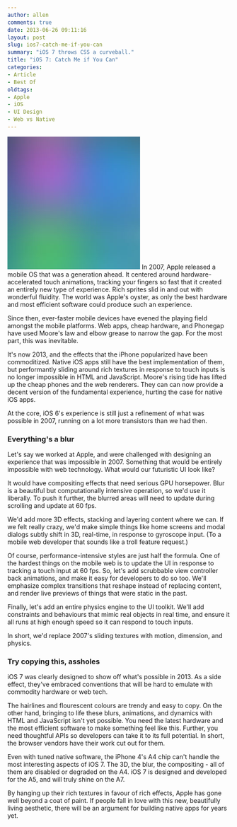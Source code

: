 ```yaml
---
author: allen
comments: true
date: 2013-06-26 09:11:16
layout: post
slug: ios7-catch-me-if-you-can
summary: "iOS 7 throws CSS a curveball."
title: "iOS 7: Catch Me if You Can"
categories:
- Article
- Best Of
oldtags:
- Apple
- iOS
- UI Design
- Web vs Native
---
```


<img src="/images/ios7-blur.jpg" class="retinize super" />
In 2007, Apple released a mobile OS that was a generation ahead. It centered around hardware-accelerated touch animations, tracking your fingers so fast that it created an entirely new type of experience. Rich sprites slid in and out with wonderful fluidity. The world was Apple's oyster, as only the best hardware and most efficient software could produce such an experience.

Since then, ever-faster mobile devices have evened the playing field amongst the mobile platforms. Web apps, cheap hardware, and Phonegap have used Moore's law and elbow grease to narrow the gap. For the most part, this was inevitable.

It's now 2013, and the effects that the iPhone popularized have been commoditized. Native iOS apps still have the best implementation of them, but performantly sliding around rich textures in response to touch inputs is no longer impossible in HTML and JavaScript. Moore's rising tide has lifted up the cheap phones and the web renderers. They can can now provide a decent version of the fundamental experience, hurting the case for native iOS apps.

At the core, iOS 6's experience is still just a refinement of what was possible in 2007, running on a lot more transistors than we had then.

### Everything's a blur

Let's say we worked at Apple, and were challenged with designing an experience that was impossible in 2007. Something that would be entirely impossible with web technology. What would our futuristic UI look like?

It would have compositing effects that need serious GPU horsepower. Blur is a beautiful but computationally intensive operation, so we'd use it liberally. To push it further, the blurred areas will need to update during scrolling and update at 60 fps.

We'd add more 3D effects, stacking and layering content where we can. If we felt really crazy, we'd make simple things like home screens and modal dialogs subtly shift in 3D, real-time, in response to gyroscope input. (To a mobile web developer that sounds like a troll feature request.)

Of course, performance-intensive styles are just half the formula. One of the hardest things on the mobile web is to update the UI in response to tracking a touch input at 60 fps. So, let's add scrubbable view controller back animations, and make it easy for developers to do so too. We'll emphasize complex transitions that reshape instead of replacing content, and render live previews of things that were static in the past.

Finally, let's add an entire physics engine to the UI toolkit. We'll add constraints and behaviours that mimic real objects in real time, and ensure it all runs at high enough speed so it can respond to touch inputs.

In short, we'd replace 2007's sliding textures with motion, dimension, and physics.

### Try copying this, assholes

iOS 7 was clearly designed to show off what's possible in 2013. As a side effect, they've embraced conventions that will be hard to emulate with commodity hardware or web tech.

The hairlines and flourescent colours are trendy and easy to copy. On the other hand, bringing to life these blurs, animations, and dynamics with HTML and JavaScript isn't yet possible. You need the latest hardware and the most efficient software to make something feel like this. Further, you need thoughtful APIs so developers can take it to its full potential. In short, the browser vendors have their work cut out for them.

Even with tuned native software, the iPhone 4's A4 chip can't handle the most interesting aspects of iOS 7. The 3D, the blur, the compositing - all of them are disabled or degraded on the A4. iOS 7 is designed and developed for the A5, and will truly shine on the A7.

By hanging up their rich textures in favour of rich effects, Apple has gone well beyond a coat of paint. If people fall in love with this new, beautifully living aesthetic, there will be an argument for building native apps for years yet.
